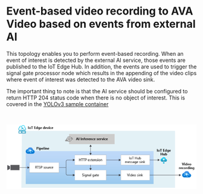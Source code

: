 # Event-based video recording to AVA Video based on events from external AI

This topology enables you to perform event-based recording. When an event of interest is detected by the external AI service, those events are published to the IoT Edge Hub. In addition, the events are used to trigger the signal gate processor node which results in the appending of the video clips where event of interest was detected to the AVA video sink.

The important thing to note is that the AI service should be configured to return HTTP 204 status code when there is no object of interest. This is covered in the [YOLOv3 sample container](https://github.com/Azure/video-analyzer/tree/main/edge-modules/extensions/yolo/yolov3)

<br>
<p align="center">
  <img src="./topology.png" title="Event-based video recording to AVA Video based on events from external AI"/>
</p>
<br>

